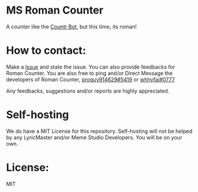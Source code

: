# MS Roman Counter
A counter like the [Countr Bot](https://discord.com/users/467377486141980682), but this time, its roman!

# How to contact:
Make a [Issue](https://github.com/LyricMaster-Bot/MS-Roman-Counter/issues) and state the issue. You can also provide feedbacks for Roman Counter.
You are also free to ping and/or Direct Message the developers of Roman Counter, [proguy914629#5419](https://discord.com/users/699839134709317642) or [whhyfai#0777](https://discord.com/users/621266489596444672)

Any feedbacks, suggestions and/or reports are highly appreciated.

# Self-hosting
We do have a MIT License for this repository. Self-hosting will not be helped by any LyricMaster and/or Meme Studio Developers. You will be on your own.

# License:
MIT